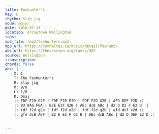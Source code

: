 ```yaml
---
title: Foxhunter's
key: D
rhythm: slip jig
mode: major
date: 2016-07-13
location: Arrowtown Wellington
tags: 
mp3_file: /mp3/foxhunters.mp3
mp3_url: https://comhaltas.ie/music/detail/foxhunt/
abc_url: https://thesession.org/tunes/482
source: Wellington
transcription: 
chords: false
abc: |
    X: 1
    T: The Foxhunter's
    R: slip jig
    M: 9/8
    L: 1/8
    K: Dmaj
    |: FDF F2D G2E | FDF F2D E2D | FDF F2D G2B | AFD DEF E2D :|
    |: B3 BAG FGA | B2E E2F G2B | ABc dcB ABc | d2 D D2 F E2 D :|
    |: fdf f2d g2e | fdf f2d e2d | fdf f2d g2b | afd def e2d :|
    |: gfe dcB AGF | B2 E E2 F G2 B | ABc dcB ABc | d2 D DEF E2 D :|
    
    
---
```


